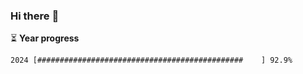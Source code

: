 ### Hi there :wave:

:hourglass_flowing_sand: **Year progress**

```txt
2024 [##############################################    ] 92.9%
```
